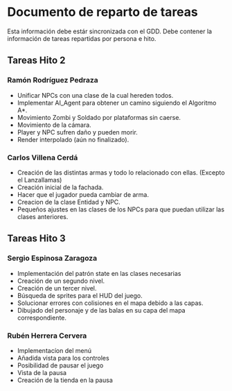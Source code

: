 # Documento de reparto de tareas
Esta información debe estár sincronizada con el GDD. Debe contener la información de tareas repartidas por persona e hito.

## Tareas Hito 2

### Ramón Rodríguez Pedraza
- Unificar NPCs con una clase de la cual hereden todos.
- Implementar AI_Agent para obtener un camino siguiendo el Algoritmo A*.
- Movimiento Zombi y Soldado por plataformas sin caerse.
- Movimiento de la cámara.
- Player y NPC sufren daño y pueden morir.
- Render interpolado (aún no finalizado).

### Carlos Villena Cerdá
- Creación de las distintas armas y todo lo relacionado con ellas. (Excepto el Lanzallamas)
- Creación inicial de la fachada.
- Hacer que el jugador pueda cambiar de arma.
- Creacion de la clase Entidad y NPC.
- Pequeños ajustes en las clases de los NPCs para que puedan utilizar las clases anteriores.

## Tareas Hito 3

### Sergio Espinosa Zaragoza
- Implementación del patrón state en las clases necesarias
- Creación de un segundo nivel.
- Creación de un tercer nivel.
- Búsqueda de sprites para el HUD del juego.
- Solucionar errores con colisiones en el mapa debido a las capas.
- Dibujado del personaje y de las balas en su capa del mapa correspondiente.

### Rubén Herrera Cervera
- Implementacíon del menú
- Añadida vista para los controles
- Posibilidad de pausar el juego
- Vista de la pausa
- Creación de la tienda en la pausa